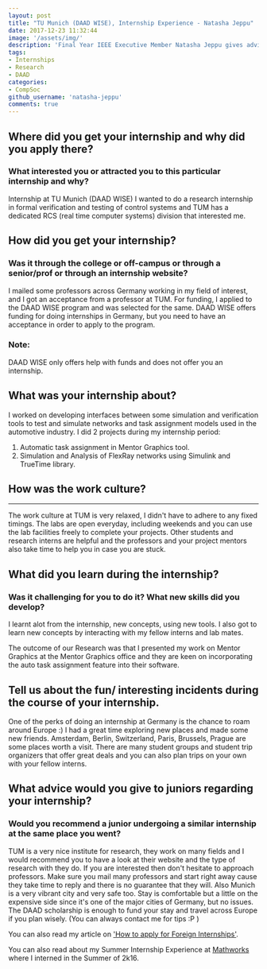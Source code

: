 ```yaml
---
layout: post
title: "TU Munich (DAAD WISE), Internship Experience - Natasha Jeppu"
date: 2017-12-23 11:32:44
image: '/assets/img/'
description: 'Final Year IEEE Executive Member Natasha Jeppu gives advice on how to excel to get an internship at DAAD Wise Scholarship to intern in Germany.'
tags:
- Internships
- Research
- DAAD
categories:
- CompSoc
github_username: 'natasha-jeppu'
comments: true
---
```


## Where did you get your internship and why did you apply there? 
### What interested you or attracted you to this particular internship and why?

Internship at TU Munich (DAAD WISE) 
I wanted to do a research internship in formal verification and testing of control systems and TUM has a dedicated RCS (real time computer systems) division that interested me.

## How did you get your internship? 
### Was it through the college or off-campus or through a senior/prof or through an internship website?

I mailed some professors across Germany working in my field of interest, and I got an acceptance from a professor at TUM. For funding, I applied to the DAAD WISE program and was selected for the same. 
DAAD WISE offers funding for doing internships in Germany, but you need to have an acceptance in order to apply to the program. 

### Note: 
DAAD WISE only offers help with funds and does not offer you an internship.

## What was your internship about?

I worked on developing interfaces between some simulation and verification tools to test and simulate networks and task assignment models used in the automotive industry. I did 2 projects during my internship period: 

1. Automatic task assignment in Mentor Graphics tool. 
2. Simulation and Analysis of FlexRay networks using Simulink and TrueTime library.

## How was the work culture?
---

The work culture at TUM is very relaxed, I didn't have to adhere to any fixed timings. The labs are open everyday, including weekends and you can use the lab facilities freely to complete your projects. Other students and research interns are helpful and the professors and your project mentors also take time to help you in case you are stuck.

## What did you learn during the internship? 
### Was it challenging for you to do it? What new skills did you develop?

I learnt alot from the internship, new concepts, using new tools. I also got to learn new concepts by interacting with my fellow interns and lab mates.

The outcome of our Research was that I presented my work on Mentor Graphics at the Mentor Graphics office and they are keen on incorporating the auto task assignment feature into their software.

## Tell us about the fun/ interesting incidents during the course of your internship.

One of the perks of doing an internship at Germany is the chance to roam around Europe :) I had a great time exploring new places and made some new friends. Amsterdam, Berlin, Switzerland, Paris, Brussels, Prague are some places worth a visit. There are many student groups and student trip organizers that offer great deals and you can also plan trips on your own with your fellow interns.

## What advice would you give to juniors regarding your internship?
### Would you recommend a junior undergoing a similar internship at the same place you went?

TUM is a very nice institute for research, they work on many fields and I would recommend you to have a look at their website and the type of research with they do. If you are interested then don't hesitate to approach professors. Make sure you mail many professors and start right away cause they take time to reply and there is no guarantee that they will. Also Munich is a very vibrant city and very safe too. Stay is comfortable but a little on the expensive side since it's one of the major cities of Germany, but no issues. The DAAD scholarship is enough to fund your stay and travel across Europe if you plan wisely. (You can always contact me for tips :P )

You can also read my article on ['How to apply for Foreign Internships'](/gyan/internships-abroad). 

You can also read about my Summer Internship Experience at [Mathworks](/gyan/natasha-mathworks) where I interned in the Summer of 2k16.